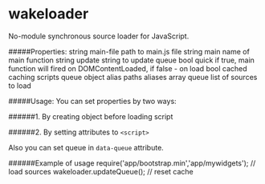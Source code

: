 wakeloader
==========

No-module synchronous source loader for JavaScript.

#####Properties:
    string    main-file    path to main.js file
    string    main         name of main function
    string    update       string to update queue
    bool      quick        if true, main function will fired on DOMContentLoaded, if false - on load
    bool      cached       caching scripts queue
    object    alias        paths aliases
    array     queue        list of sources to load    

#####Usage:
You can set properties by two ways:

######1. By creating object before loading script
    <script>
        wakeloader = {
            mainFile :  "app/main",
            main     :  "main",
            update   :  "04.04.2013",
            quick    :  true,
            cahced   :  true,
            alias    :  { "http://code.jquery.com/" : "jquery/" },
            queue    :  ["app/widget","jquery/jquery-2.0.2.min",{ "http://some.serv.er/lib/" : ["sugar","backbone"] }]
        };
    </script>
    <script wake-loader src="wake/loader.min.js"></script>
    
######2. By setting attributes to `<script>`
    <script wake-loader data-main-file="app/main" data-main data-update="04.04.2013" 
            data-cached data-quick data-alias='{ "http://code.jquery.com/" : "jquery/" }' src="wake/loader.min.js">
        ["app/widget","jquery/jquery-2.0.2.min",{ "http://some.serv.er/lib/" : ["sugar","backbone"] }]            
    </script>
    
Also you can set queue in `data-queue` attribute. 

######Example of usage
    require('app/bootstrap.min','app/mywidgets'); // load sources
    wakeloader.updateQueue(); // reset cache
    
